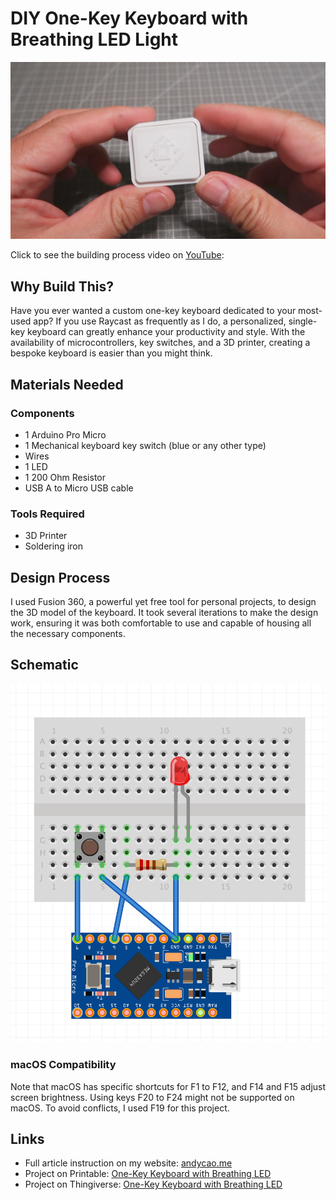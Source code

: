 # DIY One-Key Keyboard with Breathing LED Light

![1% keyboard project](images/one-key-keyboard-after-assembly.jpg)

Click to see the building process video on [YouTube](https://www.youtube.com/watch?v=HUIpZMjjqk4):

## Why Build This?

Have you ever wanted a custom one-key keyboard dedicated to your most-used app? If you use Raycast as frequently as I do, a personalized, single-key keyboard can greatly enhance your productivity and style. With the availability of microcontrollers, key switches, and a 3D printer, creating a bespoke keyboard is easier than you might think.

## Materials Needed

### Components

- 1 Arduino Pro Micro
- 1 Mechanical keyboard key switch (blue or any other type)
- Wires
- 1 LED
- 1 200 Ohm Resistor
- USB A to Micro USB cable

### Tools Required

- 3D Printer
- Soldering iron

## Design Process

I used Fusion 360, a powerful yet free tool for personal projects, to design the 3D model of the keyboard. It took several iterations to make the design work, ensuring it was both comfortable to use and capable of housing all the necessary components.

## Schematic

![Circuit diagram of the keyboard](images/schematic.png)

### macOS Compatibility

Note that macOS has specific shortcuts for F1 to F12, and F14 and F15 adjust screen brightness. Using keys F20 to F24 might not be supported on macOS. To avoid conflicts, I used F19 for this project.

## Links

- Full article instruction on my website: [andycao.me](https://andycao.me/blog/one-key-keyboard-diy)
- Project on Printable: [One-Key Keyboard with Breathing LED](https://www.printables.com/model/910260-one-key-keyboard-with-breathing-led)
- Project on Thingiverse: [One-Key Keyboard with Breathing LED](https://www.thingiverse.com/thing:6660141)

